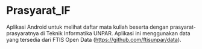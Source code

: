 # Prasyarat_IF
Aplikasi Android untuk melihat daftar mata kuliah beserta dengan prasyarat-prasyaratnya di Teknik Informatika UNPAR. Aplikasi ini menggunakan data yang tersedia dari FTIS Open Data (https://github.com/ftisunpar/data).

